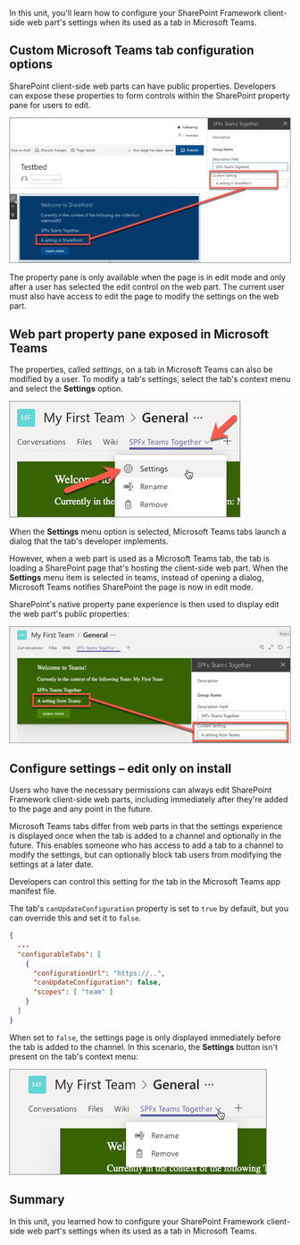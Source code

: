 In this unit, you'll learn how to configure your SharePoint Framework client-side web part's settings when its used as a tab in Microsoft Teams.

## Custom Microsoft Teams tab configuration options

SharePoint client-side web parts can have public properties. Developers can expose these properties to form controls within the SharePoint property pane for users to edit.

![Screenshot displaying properties of a web part in SharePoint](../media/07-update-settings-step-01.png)

The property pane is only available when the page is in edit mode and only after a user has selected the edit control on the web part. The current user must also have access to edit the page to modify the settings on the web part.

## Web part property pane exposed in Microsoft Teams

The properties, called *settings*, on a tab in Microsoft Teams can also be modified by a user. To modify a tab's settings, select the tab's context menu and select the **Settings** option.

![Screenshot of a tab's settings menu option](../media/07-update-settings-step-02.png)

When the **Settings** menu option is selected, Microsoft Teams tabs launch a dialog that the tab's developer implements.

However, when a web part is used as a Microsoft Teams tab, the tab is loading a SharePoint page that's hosting the client-side web part. When the **Settings** menu item is selected in teams, instead of opening a dialog, Microsoft Teams notifies SharePoint the page is now in edit mode.

SharePoint's native property pane experience is then used to display edit the web part's public properties:

![Screenshot of a tab's settings menu option](../media/07-update-settings-step-03.png)

## Configure settings – edit only on install

Users who have the necessary permissions can always edit SharePoint Framework client-side web parts, including immediately after they're added to the page and any point in the future.

Microsoft Teams tabs differ from web parts in that the settings experience is displayed once when the tab is added to a channel and optionally in the future. This enables someone who has access to add a tab to a channel to modify the settings, but can optionally block tab users from modifying the settings at a later date.

Developers can control this setting for the tab in the Microsoft Teams app manifest file.

The tab's `canUpdateConfiguration` property is set to `true` by default, but you can override this and set it to `false`.

```json
{
  ...
  "configurableTabs": [
    {
      "configurationUrl": "https://..",
      "canUpdateConfiguration": false,
      "scopes": [ "team" ]
    }
  ]
}
```

When set to `false`, the settings page is only displayed immediately before the tab is added to the channel. In this scenario, the **Settings** button isn't present on the tab's context menu:

![Screenshot of a tab's settings menu option](../media/07-update-settings-step-06.png)

## Summary

In this unit, you learned how to configure your SharePoint Framework client-side web part's settings when its used as a tab in Microsoft Teams.
